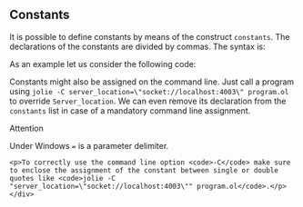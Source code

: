 ## Constants

It is possible to define constants by means of the construct `constants`. The declarations of the constants are divided by commas. The syntax is:

<div class="syntax" src="syntax_constants_1.ol"></div>

As an example let us consider the following code:

<div class="code" src="constants_1.ol"></div>

Constants might also be assigned on the command line. Just call a program using `jolie -C server_location=\"socket://localhost:4003\" program.ol` to override `Server_location`. We can even remove its declaration from the `constants` list in case of a mandatory command line assignment.


<div class="panel panel-primary">
 	<div class="panel-heading">
  	<p class="panel-title">Attention</p>
  </div>
  <div class="panel-body">
    <p>Under Windows <code>=</code> is a parameter delimiter.</p>

    <p>To correctly use the command line option <code>-C</code> make sure to enclose the assignment of the constant between single or double quotes like <code>jolie -C "server_location=\"socket://localhost:4003\"" program.ol</code>.</p>
	</div>
</div>